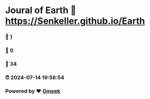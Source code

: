# Joural of Earth :link: https://Senkeller.github.io/Earth 
### :page_facing_up: [1](https://Senkeller.github.io/Earth/tag.html) 
### :speech_balloon: 0 
### :hibiscus: 34 
### :alarm_clock: 2024-07-14 19:56:54 
### Powered by :heart: [Gmeek](https://github.com/Meekdai/Gmeek)
